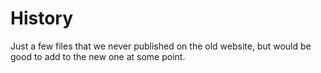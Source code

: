 # History

Just a few files that we never published on the old website, but would be good to add to the new one at some point.
